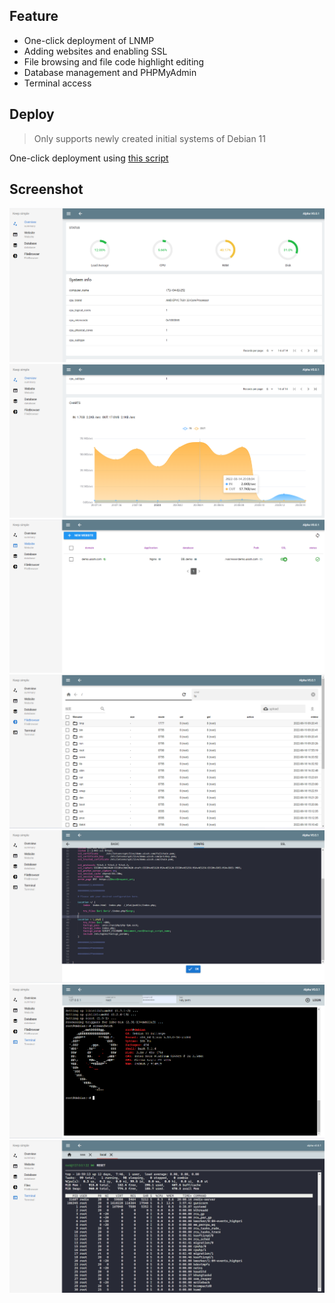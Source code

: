 ## Feature
- One-click deployment of LNMP
- Adding websites and enabling SSL
- File browsing and file code highlight editing
- Database management and PHPMyAdmin
- Terminal access
## Deploy

> Only supports newly created initial systems of Debian 11

One-click deployment using [this script](https://github.com/UISSH/install-script)

## Screenshot 

![001_overview](https://raw.githubusercontent.com/UISSH/.github/main/profile/screenshot/001_overview.png)
![002_overview](https://raw.githubusercontent.com/UISSH/.github/main/profile/screenshot/002_overview.png)
![003_website](https://raw.githubusercontent.com/UISSH/.github/main/profile/screenshot/003_website.png)
![004_filebrowser](https://raw.githubusercontent.com/UISSH/.github/main/profile/screenshot/004_filebrowser.png)
![005_nginx_config](https://raw.githubusercontent.com/UISSH/.github/main/profile/screenshot/005_nginx_config.png)
![006_terminal](https://raw.githubusercontent.com/UISSH/.github/main/profile/screenshot/006_terminal.png)
![007_terminal](https://raw.githubusercontent.com/UISSH/.github/main/profile/screenshot/007_terminal.png)


